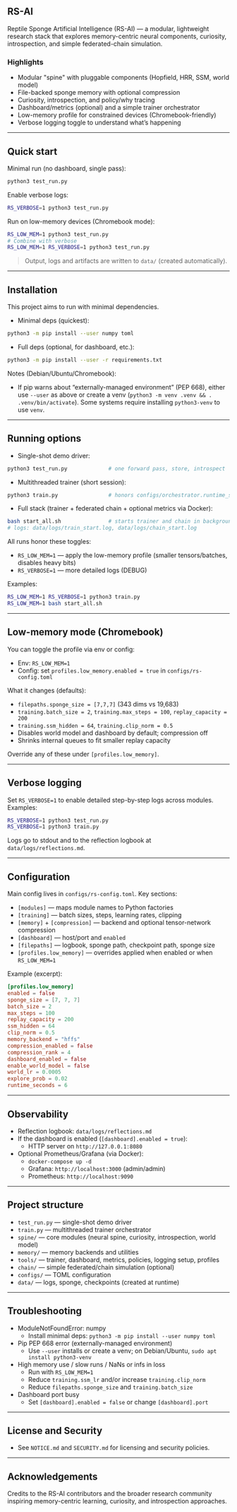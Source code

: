 ## RS-AI

Reptile Sponge Artificial Intelligence (RS-AI) — a modular, lightweight research stack that explores memory-centric neural components, curiosity, introspection, and simple federated-chain simulation.

### Highlights
- Modular "spine" with pluggable components (Hopfield, HRR, SSM, world model)
- File-backed sponge memory with optional compression
- Curiosity, introspection, and policy/why tracing
- Dashboard/metrics (optional) and a simple trainer orchestrator
- Low-memory profile for constrained devices (Chromebook-friendly)
- Verbose logging toggle to understand what’s happening

---

## Quick start
Minimal run (no dashboard, single pass):
```bash
python3 test_run.py
```
Enable verbose logs:
```bash
RS_VERBOSE=1 python3 test_run.py
```
Run on low-memory devices (Chromebook mode):
```bash
RS_LOW_MEM=1 python3 test_run.py
# Combine with verbose
RS_LOW_MEM=1 RS_VERBOSE=1 python3 test_run.py
```

> Output, logs and artifacts are written to `data/` (created automatically).

---

## Installation
This project aims to run with minimal dependencies.

- Minimal deps (quickest):
```bash
python3 -m pip install --user numpy toml
```
- Full deps (optional, for dashboard, etc.):
```bash
python3 -m pip install --user -r requirements.txt
```

Notes (Debian/Ubuntu/Chromebook):
- If pip warns about “externally-managed environment” (PEP 668), either use `--user` as above or create a venv (`python3 -m venv .venv && . .venv/bin/activate`). Some systems require installing `python3-venv` to use `venv`.

---

## Running options
- Single-shot demo driver:
```bash
python3 test_run.py             # one forward pass, store, introspect
```
- Multithreaded trainer (short session):
```bash
python3 train.py                # honors configs/orchestrator.runtime_seconds
```
- Full stack (trainer + federated chain + optional metrics via Docker):
```bash
bash start_all.sh               # starts trainer and chain in background
# logs: data/logs/train_start.log, data/logs/chain_start.log
```

All runs honor these toggles:
- `RS_LOW_MEM=1` — apply the low-memory profile (smaller tensors/batches, disables heavy bits)
- `RS_VERBOSE=1` — more detailed logs (DEBUG)

Examples:
```bash
RS_LOW_MEM=1 RS_VERBOSE=1 python3 train.py
RS_LOW_MEM=1 bash start_all.sh
```

---

## Low-memory mode (Chromebook)
You can toggle the profile via env or config:
- Env: `RS_LOW_MEM=1`
- Config: set `profiles.low_memory.enabled = true` in `configs/rs-config.toml`

What it changes (defaults):
- `filepaths.sponge_size = [7,7,7]` (343 dims vs 19,683)
- `training.batch_size = 2`, `training.max_steps = 100`, `replay_capacity = 200`
- `training.ssm_hidden = 64`, `training.clip_norm = 0.5`
- Disables world model and dashboard by default; compression off
- Shrinks internal queues to fit smaller replay capacity

Override any of these under `[profiles.low_memory]`.

---

## Verbose logging
Set `RS_VERBOSE=1` to enable detailed step-by-step logs across modules. Examples:
```bash
RS_VERBOSE=1 python3 test_run.py
RS_VERBOSE=1 python3 train.py
```
Logs go to stdout and to the reflection logbook at `data/logs/reflections.md`.

---

## Configuration
Main config lives in `configs/rs-config.toml`.
Key sections:
- `[modules]` — maps module names to Python factories
- `[training]` — batch sizes, steps, learning rates, clipping
- `[memory]` + `[compression]` — backend and optional tensor-network compression
- `[dashboard]` — host/port and `enabled`
- `[filepaths]` — logbook, sponge path, checkpoint path, sponge size
- `[profiles.low_memory]` — overrides applied when enabled or when `RS_LOW_MEM=1`

Example (excerpt):
```toml
[profiles.low_memory]
enabled = false
sponge_size = [7, 7, 7]
batch_size = 2
max_steps = 100
replay_capacity = 200
ssm_hidden = 64
clip_norm = 0.5
memory_backend = "hffs"
compression_enabled = false
compression_rank = 4
dashboard_enabled = false
enable_world_model = false
world_lr = 0.0005
explore_prob = 0.02
runtime_seconds = 6
```

---

## Observability
- Reflection logbook: `data/logs/reflections.md`
- If the dashboard is enabled (`[dashboard].enabled = true`):
  - HTTP server on `http://127.0.0.1:8080`
- Optional Prometheus/Grafana (via Docker):
  - `docker-compose up -d`
  - Grafana: `http://localhost:3000` (admin/admin)
  - Prometheus: `http://localhost:9090`

---

## Project structure
- `test_run.py` — single-shot demo driver
- `train.py` — multithreaded trainer orchestrator
- `spine/` — core modules (neural spine, curiosity, introspection, world model)
- `memory/` — memory backends and utilities
- `tools/` — trainer, dashboard, metrics, policies, logging setup, profiles
- `chain/` — simple federated/chain simulation (optional)
- `configs/` — TOML configuration
- `data/` — logs, sponge, checkpoints (created at runtime)

---

## Troubleshooting
- ModuleNotFoundError: numpy
  - Install minimal deps: `python3 -m pip install --user numpy toml`
- Pip PEP 668 error (externally-managed environment)
  - Use `--user` installs or create a venv; on Debian/Ubuntu, `sudo apt install python3-venv`
- High memory use / slow runs / NaNs or infs in loss
  - Run with `RS_LOW_MEM=1`
  - Reduce `training.ssm_lr` and/or increase `training.clip_norm`
  - Reduce `filepaths.sponge_size` and `training.batch_size`
- Dashboard port busy
  - Set `[dashboard].enabled = false` or change `[dashboard].port`

---

## License and Security
- See `NOTICE.md` and `SECURITY.md` for licensing and security policies.

---

## Acknowledgements
Credits to the RS-AI contributors and the broader research community inspiring memory-centric learning, curiosity, and introspection approaches.  
